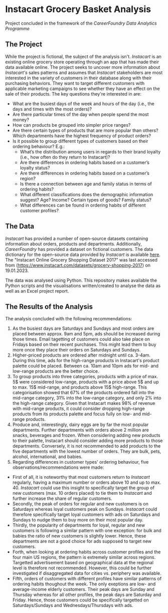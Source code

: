 # Instacart Grocery Basket Analysis
Project concluded in the framework of the *CareerFoundry Data Analytics Programme*

## The Project
While the project is fictional, the subject of the analysis isn't. *Instacart* is an existing online grocery store operating through an app that has made their data available online. The project seeks to uncover more information about *Instacart's* sales patterns and assumes that *Instacart* stakeholders are most interested in the variety of customers in their database along with their purchasing behaviors. They want to target different customers with applicable marketing campaigns to see whether they have an effect on the sale of their products. The key questions they're interested in are:
+ What are the busiest days of the week and hours of the day (i.e., the days and times with the most orders)?
+ Are there particular times of the day when people spend the most money?
+ How can products be grouped into simpler price ranges?
+ Are there certain types of products that are more popular than others? Which departments have the highest frequency of product orders?
+ Is it possible to group different types of customers based on their ordering behaviour? E.g.:
  + What’s the distribution among users in regards to their brand loyalty (i.e., how often do they return to Instacart)?
  + Are there differences in ordering habits based on a customer’s loyalty status?
  + Are there differences in ordering habits based on a customer’s region?
  + Is there a connection between age and family status in terms of ordering habits?
  + What different classifications does the demographic information suggest? Age? Income? Certain types of goods? Family status?
  + What differences can be found in ordering habits of different customer profiles? 

## The Data
*Instacart* has provided a number of open-source datasets containing information about orders, products and departments. Additionally, *CareerFoundry* has provided a dataset on fictional customers. The data dictionary for the open-source data provided by *Instacart* is available [here](https://gist.github.com/jeremystan/c3b39d947d9b88b3ccff3147dbcf6c6b). The "Instacart Online Grocery Shopping Dataset 
2017” was last accessed from (https://www.instacart.com/datasets/grocery-shopping-2017) on 19.01.2023.

The data was analysed using Python. This repository makes available the Python scripts and the visualisations written/created to analyse the data as well as an Excel project report. 

## The Results of the Analysis
The analysis concluded with the following recommendations: 
1. As the busiest days are Saturdays and Sundays and most orders are placed between approx. 9am and 5pm, ads should be increased during those times. Email tagetting of customers could also take place on Fridays based on their recent purchases. This might lead them to buy more once they place their orders on Saturdays and Sundays.
2. Higher-priced products are ordered after midnight until ca. 3-4am. During this time, ads for the high-range products in Instacart's product palette could be placed. Between ca. 10am and 10pm ads for mid- and low-range products are the better choice. 
3. To group products into three categories, products with a price of max. 5$ were considered low-range, products with a price above 5$ and up to max. 15$ mid-range, and products above 15$ high-range. This categorisation showed that 67% of the products ordered fall into the mid-range category, 31% into the low-range category, and only 2% into the high-range category. Given that Instacart makes 98% of revenue with mid-range products, it could consider dropping high-range products from its products palette and focus fully on low- and mid-range products.
4. Produce and, interestingly, dairy eggs are by far the most popular departments. Further departments with orders above 2 million are snacks, beverages and frozen. When considering adding new products to their palette, Instacart should consider adding more products to those departments. Conversely, it is not recommended to add products to the five departments with the lowest number of orders. They are bulk, pets, alcohol, international, and babies. 
5. Regarding differences in customer types' ordering behaviour, five observations/recommendations were made:
  + First of all, it is noteworthy that most customers return to *Instacart* regularly, having a maximum number or orders above 10 and up to max. 40. *Instacart* could use this insight to specifically target the group of new customers (max. 10 orders placed) to tie them to *Instacart* and further increase the share of regular customers.
  + Secondly, the peak of orders for regular and new customers is on Saturdays whereas loyal customers peak on Sundays. *Instacart* could therefore specifically target loyal customers with ads on Saturdays and Sundays to nudge them to buy more on their most popular day.
  + Thirdly, the popularity of departments for loyal, regular and new customers is following a similar pattern with one exception: for bulk and babies the ratio of new customers is slightly lower. Hence, these departments are not a good choice for ads supposed to target new customers.
  + Forth, when looking at ordering habits across customer profiles and the four main US regions, the pattern is extremely similar across regions. Targetted advertisement based on geographical data at the regional level is therefore not recommended. However, this could be further investigated if disaggregated data for cities vs. periphery was available. 
  + Fifth, orders of customers with different profiles have similar patterns of ordering habits thoughout the week. The only exeptions are low- and average-income elderly customers. Their peak days are Sunday and Thursday whereas for all other profiles, the peak days are Saturday and Friday. Hence, those customers could be specifically targetted on Saturdays/Sundays and Wednesdays/Thursdays with ads.
